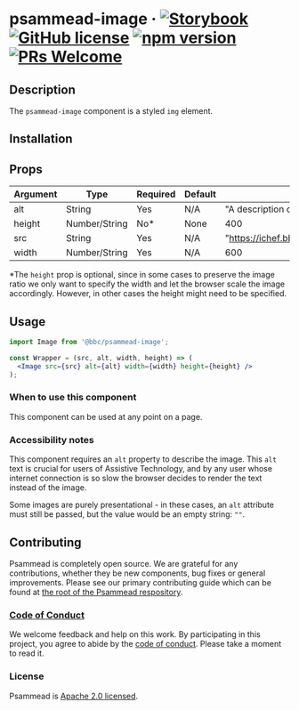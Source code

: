 # psammead-image &middot; [![Storybook](https://raw.githubusercontent.com/storybooks/brand/master/badges/storybook.svg?sanitize=true)](https://bbc-news.github.io/psammead/?selectedKind=Image) [![GitHub license](https://img.shields.io/badge/license-Apache%202.0-blue.svg)](https://github.com/BBC-News/psammead/blob/latest/LICENSE) [![npm version](https://img.shields.io/npm/v/@bbc/psammead-image.svg)](https://www.npmjs.com/package/@bbc/psammead-image) [![PRs Welcome](https://img.shields.io/badge/PRs-welcome-brightgreen.svg)](https://github.com/BBC-News/psammead/blob/latest/CONTRIBUTING.md)

## Description

The `psammead-image` component is a styled `img` element.

## Installation

## Props

| Argument  | Type          | Required | Default | Example                      |
|-----------|---------------|----------|---------|------------------------------|
| alt       | String        | Yes      | N/A     | "A description of the image" |
| height    | Number/String | No*      | None    | 400                          |
| src       | String        | Yes      | N/A     | "https://ichef.bbci.co.uk/news/640/cpsprodpb/A933/production/_101651334_bouquet_pa.jpg" |
| width     | Number/String | Yes      | N/A     | 600                          |

*The `height` prop is optional, since in some cases to preserve the image ratio we only want to specify the width and let the browser scale the image accordingly. However, in other cases the height might need to be specified.

## Usage

```jsx
import Image from '@bbc/psammead-image';

const Wrapper = (src, alt, width, height) => (
  <Image src={src} alt={alt} width={width} height={height} />
);
```

### When to use this component

This component can be used at any point on a page.

<!-- ### When not to use this component -->

### Accessibility notes

This component requires an `alt` property to describe the image. This `alt` text is crucial for users of Assistive Technology, and by any user whose internet connection is so slow the browser decides to render the text instead of the image.

Some images are purely presentational - in these cases, an `alt` attribute must still be passed, but the value would be an empty string: `""`.

<!-- ## Roadmap -->

## Contributing

Psammead is completely open source. We are grateful for any contributions, whether they be new components, bug fixes or general improvements. Please see our primary contributing guide which can be found at [the root of the Psammead respository](https://github.com/BBC-News/psammead/blob/latest/CONTRIBUTING.md).

### [Code of Conduct](https://github.com/BBC-News/psammead/blob/latest/CODE_OF_CONDUCT.md)

We welcome feedback and help on this work. By participating in this project, you agree to abide by the [code of conduct](https://github.com/BBC-News/psammead/blob/latest/CODE_OF_CONDUCT.md). Please take a moment to read it.

### License

Psammead is [Apache 2.0 licensed](https://github.com/BBC-News/psammead/blob/latest/LICENSE).
